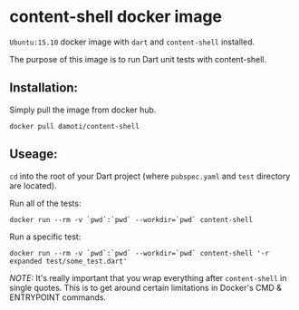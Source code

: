 # content-shell docker image

`Ubuntu:15.10` docker image with `dart` and `content-shell` installed.

The purpose of this image is to run Dart unit tests with content-shell.

## Installation:

Simply pull the image from docker hub.

```
docker pull damoti/content-shell
```

## Useage:

`cd` into the root of your Dart project (where `pubspec.yaml` and `test` directory are located).

Run all of the tests:
```
docker run --rm -v `pwd`:`pwd` --workdir=`pwd` content-shell
```

Run a specific test:
```
docker run --rm -v `pwd`:`pwd` --workdir=`pwd` content-shell '-r expanded test/some_test.dart'
```

*NOTE:* It's really important that you wrap everything after `content-shell` in single quotes. This is to get around certain limitations in Docker's CMD & ENTRYPOINT commands.
